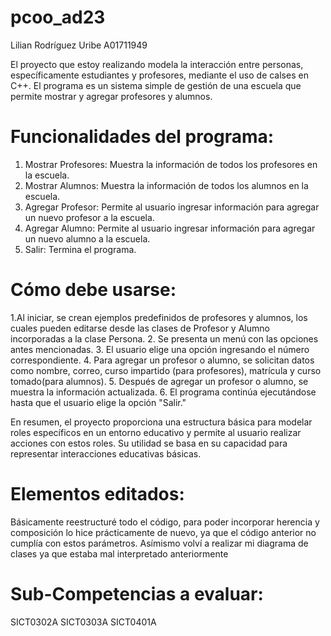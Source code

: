 # pcoo_ad23
Lilian Rodríguez Uribe 
A01711949

El proyecto que estoy realizando modela la interacción entre personas, específicamente estudiantes y profesores, mediante el uso de calses en C++. 
El programa es un sistema simple de gestión de una escuela que permite mostrar y agregar profesores y alumnos.

# Funcionalidades del programa:
1. Mostrar Profesores: Muestra la información de todos los profesores en la escuela.
2. Mostrar Alumnos: Muestra la información de todos los alumnos en la escuela.
3. Agregar Profesor: Permite al usuario ingresar información para agregar un nuevo profesor a la escuela.
4. Agregar Alumno: Permite al usuario ingresar información para agregar un nuevo alumno a la escuela.
5. Salir: Termina el programa.

# Cómo debe usarse:
1.Al iniciar, se crean ejemplos predefinidos de profesores y alumnos, los cuales pueden editarse desde las clases de Profesor y Alumno incorporadas a la clase Persona.
2. Se presenta un menú con las opciones antes mencionadas.
3. El usuario elige una opción ingresando el número correspondiente.
4. Para agregar un profesor o alumno, se solicitan datos como nombre, correo, curso impartido (para profesores), matrícula y curso tomado(para alumnos).
5. Después de agregar un profesor o alumno, se muestra la información actualizada.
6. El programa continúa ejecutándose hasta que el usuario elige la opción "Salir."
  
En resumen, el proyecto proporciona una estructura básica para modelar roles específicos en un entorno educativo y permite al usuario realizar acciones con estos roles. Su utilidad se basa en su capacidad para representar interacciones educativas básicas.

# Elementos editados:
Básicamente reestructuré todo el código, para poder incorporar herencia y composición lo hice prácticamente de nuevo, ya que el código anterior no cumplía con estos parámetros.
Asímismo volví a realizar mi diagrama de clases ya que estaba mal interpretado anteriormente

# Sub-Competencias a evaluar: 
SICT0302A
SICT0303A
SICT0401A
